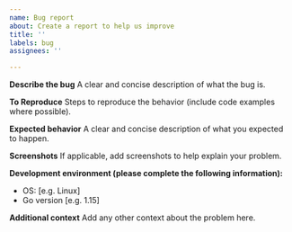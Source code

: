 ```yaml
---
name: Bug report
about: Create a report to help us improve
title: ''
labels: bug
assignees: ''

---
```


**Describe the bug**
A clear and concise description of what the bug is.

**To Reproduce**
Steps to reproduce the behavior (include code examples where possible).

**Expected behavior**
A clear and concise description of what you expected to happen.

**Screenshots**
If applicable, add screenshots to help explain your problem.

**Development environment (please complete the following information):**
 - OS: [e.g. Linux]
 - Go version [e.g. 1.15]

**Additional context**
Add any other context about the problem here.
